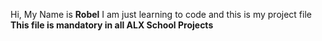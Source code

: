 Hi, My Name is **Robel** I am just learning to code and this is my project file
**This file is mandatory in all ALX School Projects**
